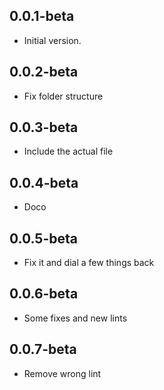 ## 0.0.1-beta
- Initial version.
## 0.0.2-beta
- Fix folder structure
## 0.0.3-beta
- Include the actual file
## 0.0.4-beta
- Doco
## 0.0.5-beta
- Fix it and dial a few things back
## 0.0.6-beta
- Some fixes and new lints
## 0.0.7-beta
- Remove wrong lint
